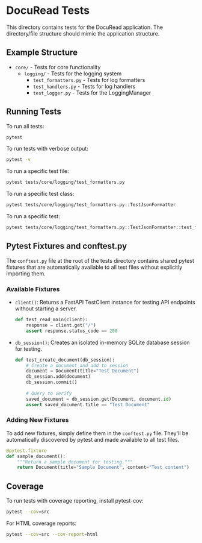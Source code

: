 # DocuRead Tests

This directory contains tests for the DocuRead application.
The directory/file structure should mimic the application structure.

## Example Structure

- `core/` - Tests for core functionality
  - `logging/` - Tests for the logging system
    - `test_formatters.py` - Tests for log formatters
    - `test_handlers.py` - Tests for log handlers
    - `test_logger.py` - Tests for the LoggingManager


## Running Tests

To run all tests:

```bash
pytest
```

To run tests with verbose output:

```bash
pytest -v
```

To run a specific test file:

```bash
pytest tests/core/logging/test_formatters.py
```

To run a specific test class:

```bash
pytest tests/core/logging/test_formatters.py::TestJsonFormatter
```

To run a specific test:

```bash
pytest tests/core/logging/test_formatters.py::TestJsonFormatter::test_format_output
```

## Pytest Fixtures and conftest.py

The `conftest.py` file at the root of the tests directory contains shared pytest fixtures that are automatically available to all test files without explicitly importing them.

### Available Fixtures

- `client()`: Returns a FastAPI TestClient instance for testing API endpoints without starting a server.
  ```python
  def test_read_main(client):
      response = client.get("/")
      assert response.status_code == 200
  ```

- `db_session()`: Creates an isolated in-memory SQLite database session for testing.
  ```python
  def test_create_document(db_session):
      # Create a document and add to session
      document = Document(title="Test Document")
      db_session.add(document)
      db_session.commit()
      
      # Query to verify
      saved_document = db_session.get(Document, document.id)
      assert saved_document.title == "Test Document"
  ```

### Adding New Fixtures

To add new fixtures, simply define them in the `conftest.py` file. They'll be automatically discovered by pytest and made available to all test files.

```python
@pytest.fixture
def sample_document():
    """Return a sample document for testing."""
    return Document(title="Sample Document", content="Test content")
```

## Coverage

To run tests with coverage reporting, install pytest-cov:

```bash
pytest --cov=src
```

For HTML coverage reports:

```bash
pytest --cov=src --cov-report=html
``` 